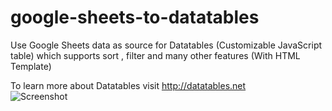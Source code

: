 # google-sheets-to-datatables
Use Google Sheets data as source for Datatables (Customizable JavaScript table) which supports sort , filter and many other features (With HTML Template)

To learn more about Datatables visit http://datatables.net  
![Screenshot](https://i.imgur.com/VplzlYB.png)
